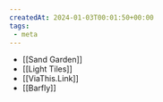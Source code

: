 ```yaml
---
createdAt: 2024-01-03T00:01:50+00:00
tags:
 - meta
---
```

 - [[Sand Garden]]
 - [[Light Tiles]]
 - [[ViaThis.Link]]
 - [[Barfly]]